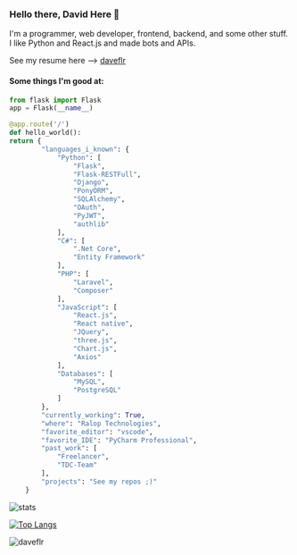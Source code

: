 ### Hello there, David Here 👻

<!--
**daveflr/daveflr** is a ✨ _special_ ✨ repository because its `README.md` (this file) appears on your GitHub profile.

Here are some ideas to get you started:

- 🔭 I’m currently working on ...
- 🌱 I’m currently learning ...
- 👯 I’m looking to collaborate on ...
- 🤔 I’m looking for help with ...
- 💬 Ask me about ...
- 📫 How to reach me: ...
- 😄 Pronouns: ...
- ⚡ Fun fact: ...
-->

I'm a programmer, web developer, frontend, backend, and some other stuff. I like Python and React.js and made bots and APIs.

See my resume here --> [daveflr](https://www.getmanfred.com/profile/daveflr)
 

#### Some things I'm good at:

```python
from flask import Flask
app = Flask(__name__)

@app.route('/')
def hello_world():
return {
        "languages_i_known": {
            "Python": [
                "Flask",
                "Flask-RESTFull",
                "Django",
                "PonyORM",
                "SQLAlchemy",
                "OAuth",
                "PyJWT",
                "authlib"
            ],
            "C#": [
                ".Net Core",
                "Entity Framework"
            ],
            "PHP": [
                "Laravel",
                "Composer"
            ],
            "JavaScript": [
                "React.js",
                "React native",
                "JQuery",
                "three.js",
                "Chart.js",
                "Axios"
            ],
            "Databases": [
                "MySQL",
                "PostgreSQL"
            ]
        },
        "currently_working": True,
        "where": "Ralop Technologies",
        "favorite_editor": "vscode",
        "favorite_IDE": "PyCharm Professional",
        "past_work": [
            "Freelancer",
            "TDC-Team"
        ],
        "projects": "See my repos ;)"
    }
```

![stats](https://github-readme-stats.vercel.app/api?username=daveflr&show_icons=true&hide_title=false&count_private=true&theme=tokyonight)

[![Top Langs](https://github-readme-stats.vercel.app/api/top-langs/?username=daveflr&langs_count=6&layout=compact)](https://github.com/anuraghazra/github-readme-stats)
<p align="left"> <img src="https://komarev.com/ghpvc/?username=daveflr" alt="daveflr" /> </p>
<!--
**daveflr/daveflr** is a ✨ _special_ ✨ repository because its `README.md` (this file) appears on your GitHub profile.

Here are some ideas to get you started:

- 🔭 I’m currently working on ...
- 🌱 I’m currently learning ...
- 👯 I’m looking to collaborate on ...
- 🤔 I’m looking for help with ...
- 💬 Ask me about ...
- 📫 How to reach me: ...
- 😄 Pronouns: ...
- ⚡ Fun fact: ...
-->
